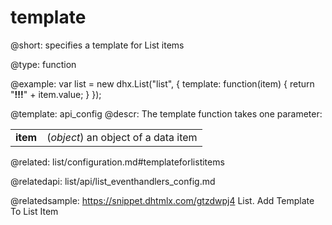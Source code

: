 template
=============

@short: 
specifies a template for List items




@type: function

@example: 
var list = new dhx.List("list", {
	template: function(item) {
		return "<strong>!!!</strong>" + item.value;
	}
});


@template:	api_config
@descr: 
The template function takes one parameter:

<table class="webixdoc_links">
	<tbody>
        <tr>
			<td class="webixdoc_links0"><b>item</b></td>
			<td>(<i>object</i>) an object of a data item</td>
		</tr>
    </tbody>
</table>

@related: list/configuration.md#templateforlistitems


@relatedapi: list/api/list_eventhandlers_config.md

@relatedsample: https://snippet.dhtmlx.com/gtzdwpj4	List. Add Template To List Item

